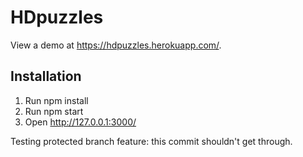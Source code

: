 HDpuzzles
=========
View a demo at https://hdpuzzles.herokuapp.com/.

Installation
------------
1. Run npm install
2. Run npm start
3. Open http://127.0.0.1:3000/

Testing protected branch feature: this commit shouldn't get through.